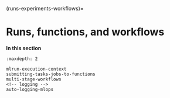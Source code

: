 (runs-experiments-workflows)=
# Runs, functions, and workflows

**In this section**
```{toctree}
:maxdepth: 2

mlrun-execution-context
submitting-tasks-jobs-to-functions
multi-stage-workflows
<!-- logging -->
auto-logging-mlops
```